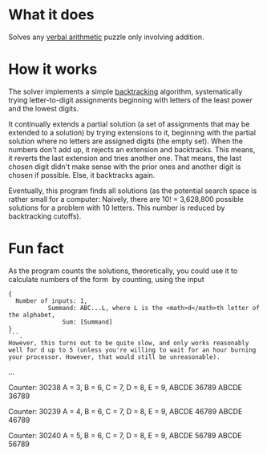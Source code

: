 # What it does

Solves any [verbal arithmetic](https://en.wikipedia.org/wiki/Verbal_arithmetic) puzzle only involving addition.

# How it works

The solver implements a simple [backtracking](https://en.wikipedia.org/wiki/Backtracking) algorithm, systematically trying letter-to-digit assignments beginning with letters of the least power and the lowest digits.

It continually extends a partial solution (a set of assignments that may be extended to a solution) by trying extensions to it, beginning with the partial solution where no letters are assigned digits (the empty set). When the numbers don't add up, it rejects an extension and backtracks. This means, it reverts the last extension and tries another one. That means, the last chosen digit didn't make sense with the prior ones and another digit is chosen if possible. Else, it backtracks again.

Eventually, this program finds all solutions (as the potential search space is rather small for a computer: Naively, there are 10! = 3,628,800 possible solutions for a problem with 10 letters. This number is reduced by backtracking cutoffs).

# Fun fact

As the program counts the solutions, theoretically, you could use it to calculate numbers of the form <math>10!/(10-d)!</math> by counting, using the input
```
{
  Number of inputs: 1,
           Summand: ABC...L, where L is the <math>d</math>th letter of the alphabet,
               Sum: [Summand]
}
```.
However, this turns out to be quite slow, and only works reasonably well for d up to 5 (unless you're willing to wait for an hour burning your processor. However, that would still be unreasonable).
```
...

Counter: 30238
A = 3, B = 6, C = 7, D = 8, E = 9,
ABCDE    36789
ABCDE    36789

Counter: 30239
A = 4, B = 6, C = 7, D = 8, E = 9,
ABCDE    46789
ABCDE    46789

Counter: 30240
A = 5, B = 6, C = 7, D = 8, E = 9,
ABCDE    56789
ABCDE    56789
```

